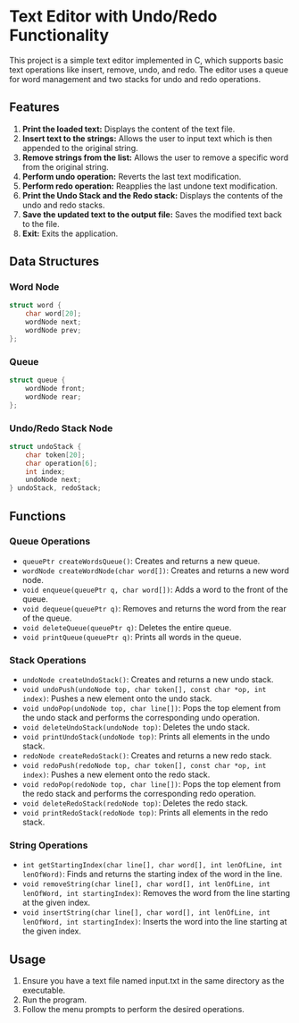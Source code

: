 # Text Editor with Undo/Redo Functionality

This project is a simple text editor implemented in C, which supports basic text operations like insert, remove, undo, and redo. The editor uses a queue for word management and two stacks for undo and redo operations.

## Features
1. **Print the loaded text:** Displays the content of the text file.
2. **Insert text to the strings:** Allows the user to input text which is then appended to the original string.
3. **Remove strings from the list:** Allows the user to remove a specific word from the original string.
4. **Perform undo operation:** Reverts the last text modification.
5. **Perform redo operation:** Reapplies the last undone text modification.
6. **Print the Undo Stack and the Redo stack:** Displays the contents of the undo and redo stacks.
7. **Save the updated text to the output file:** Saves the modified text back to the file.
8. **Exit:** Exits the application.

## Data Structures
### Word Node
```c
struct word {
    char word[20];
    wordNode next;
    wordNode prev;
};
```
### Queue
```c
struct queue {
    wordNode front;
    wordNode rear;
};
```
### Undo/Redo Stack Node
```c
struct undoStack {
    char token[20];
    char operation[6];
    int index;
    undoNode next;
} undoStack, redoStack;
```
## Functions
### Queue Operations
* `queuePtr createWordsQueue()`: Creates and returns a new queue.
* `wordNode createWordNode(char word[])`: Creates and returns a new word node.
* `void enqueue(queuePtr q, char word[])`: Adds a word to the front of the queue.
* `void dequeue(queuePtr q)`: Removes and returns the word from the rear of the queue.
* `void deleteQueue(queuePtr q)`: Deletes the entire queue.
* `void printQueue(queuePtr q)`: Prints all words in the queue.
### Stack Operations
* `undoNode createUndoStack()`: Creates and returns a new undo stack.
* `void undoPush(undoNode top, char token[], const char *op, int index)`: Pushes a new element onto the undo stack.
* `void undoPop(undoNode top, char line[])`: Pops the top element from the undo stack and performs the corresponding undo operation.
* `void deleteUndoStack(undoNode top)`: Deletes the undo stack.
* `void printUndoStack(undoNode top)`: Prints all elements in the undo stack.
* `redoNode createRedoStack()`: Creates and returns a new redo stack.
* `void redoPush(redoNode top, char token[], const char *op, int index)`: Pushes a new element onto the redo stack.
* `void redoPop(redoNode top, char line[])`: Pops the top element from the redo stack and performs the corresponding redo operation.
* `void deleteRedoStack(redoNode top)`: Deletes the redo stack.
* `void printRedoStack(redoNode top)`: Prints all elements in the redo stack.
### String Operations
* `int getStartingIndex(char line[], char word[], int lenOfLine, int lenOfWord)`: Finds and returns the starting index of the word in the line.
* `void removeString(char line[], char word[], int lenOfLine, int lenOfWord, int startingIndex)`: Removes the word from the line starting at the given index.
* `void insertString(char line[], char word[], int lenOfLine, int lenOfWord, int startingIndex)`: Inserts the word into the line starting at the given index.

## Usage
1. Ensure you have a text file named input.txt in the same directory as the executable.
2. Run the program.
3. Follow the menu prompts to perform the desired operations.
